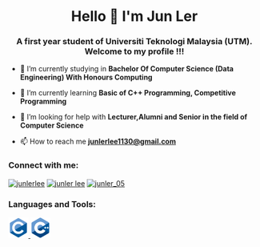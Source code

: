 <h1 align="center">Hello 👋 I'm Jun Ler</h1>
<h3 align="center">A first year student of Universiti Teknologi Malaysia (UTM). Welcome to my profile !!!</h3>

- 🔭 I’m currently studying in **Bachelor Of Computer Science (Data Engineering) With Honours Computing**

- 🌱 I’m currently learning **Basic of C++ Programming, Competitive Programming**

- 🤝 I’m looking for help with **Lecturer,Alumni and Senior in the field of Computer Science**

- 📫 How to reach me **junlerlee1130@gmail.com**

<h3 align="left">Connect with me:</h3>
<p align="left">
<a href="https://twitter.com/junlerlee" target="blank"><img align="center" src="https://raw.githubusercontent.com/rahuldkjain/github-profile-readme-generator/master/src/images/icons/Social/twitter.svg" alt="junlerlee" height="30" width="40" /></a>
<a href="https://fb.com/junler lee" target="blank"><img align="center" src="https://raw.githubusercontent.com/rahuldkjain/github-profile-readme-generator/master/src/images/icons/Social/facebook.svg" alt="junler lee" height="30" width="40" /></a>
<a href="https://instagram.com/junler_05" target="blank"><img align="center" src="https://raw.githubusercontent.com/rahuldkjain/github-profile-readme-generator/master/src/images/icons/Social/instagram.svg" alt="junler_05" height="30" width="40" /></a>
</p>

<h3 align="left">Languages and Tools:</h3>
<p align="left"> <a href="https://www.cprogramming.com/" target="_blank" rel="noreferrer"> <img src="https://raw.githubusercontent.com/devicons/devicon/master/icons/c/c-original.svg" alt="c" width="40" height="40"/> </a> <a href="https://www.w3schools.com/cpp/" target="_blank" rel="noreferrer"> <img src="https://raw.githubusercontent.com/devicons/devicon/master/icons/cplusplus/cplusplus-original.svg" alt="cplusplus" width="40" height="40"/> </a> </p>
